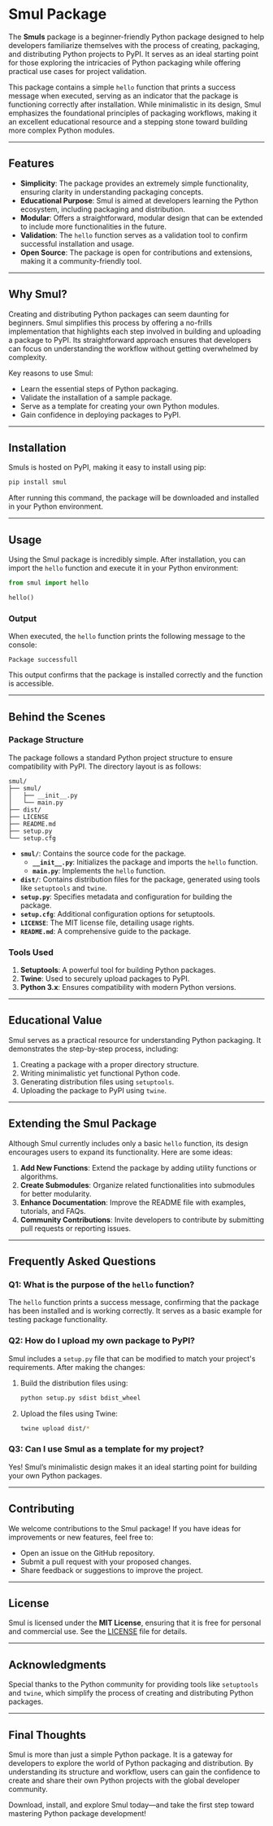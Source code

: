 # Smul Package

The **Smuls** package is a beginner-friendly Python package designed to help developers familiarize themselves with the process of creating, packaging, and distributing Python projects to PyPI. It serves as an ideal starting point for those exploring the intricacies of Python packaging while offering practical use cases for project validation. 

This package contains a simple `hello` function that prints a success message when executed, serving as an indicator that the package is functioning correctly after installation. While minimalistic in its design, Smul emphasizes the foundational principles of packaging workflows, making it an excellent educational resource and a stepping stone toward building more complex Python modules.

---

## Features

- **Simplicity**: The package provides an extremely simple functionality, ensuring clarity in understanding packaging concepts.
- **Educational Purpose**: Smul is aimed at developers learning the Python ecosystem, including packaging and distribution.
- **Modular**: Offers a straightforward, modular design that can be extended to include more functionalities in the future.
- **Validation**: The `hello` function serves as a validation tool to confirm successful installation and usage.
- **Open Source**: The package is open for contributions and extensions, making it a community-friendly tool.

---

## Why Smul?

Creating and distributing Python packages can seem daunting for beginners. Smul simplifies this process by offering a no-frills implementation that highlights each step involved in building and uploading a package to PyPI. Its straightforward approach ensures that developers can focus on understanding the workflow without getting overwhelmed by complexity.

Key reasons to use Smul:
- Learn the essential steps of Python packaging.
- Validate the installation of a sample package.
- Serve as a template for creating your own Python modules.
- Gain confidence in deploying packages to PyPI.

---

## Installation

Smuls is hosted on PyPI, making it easy to install using pip:

```bash
pip install smul
```

After running this command, the package will be downloaded and installed in your Python environment.

---

## Usage

Using the Smul package is incredibly simple. After installation, you can import the `hello` function and execute it in your Python environment:

```python
from smul import hello

hello()
```

### Output
When executed, the `hello` function prints the following message to the console:

```
Package successfull
```

This output confirms that the package is installed correctly and the function is accessible.

---

## Behind the Scenes

### Package Structure
The package follows a standard Python project structure to ensure compatibility with PyPI. The directory layout is as follows:

```
smul/
├── smul/
│   ├── __init__.py
│   └── main.py
├── dist/
├── LICENSE
├── README.md
├── setup.py
└── setup.cfg
```

- **`smul/`**: Contains the source code for the package.
  - **`__init__.py`**: Initializes the package and imports the `hello` function.
  - **`main.py`**: Implements the `hello` function.
- **`dist/`**: Contains distribution files for the package, generated using tools like `setuptools` and `twine`.
- **`setup.py`**: Specifies metadata and configuration for building the package.
- **`setup.cfg`**: Additional configuration options for setuptools.
- **`LICENSE`**: The MIT license file, detailing usage rights.
- **`README.md`**: A comprehensive guide to the package.

### Tools Used
1. **Setuptools**: A powerful tool for building Python packages.
2. **Twine**: Used to securely upload packages to PyPI.
3. **Python 3.x**: Ensures compatibility with modern Python versions.

---

## Educational Value

Smul serves as a practical resource for understanding Python packaging. It demonstrates the step-by-step process, including:
1. Creating a package with a proper directory structure.
2. Writing minimalistic yet functional Python code.
3. Generating distribution files using `setuptools`.
4. Uploading the package to PyPI using `twine`.

---

## Extending the Smul Package

Although Smul currently includes only a basic `hello` function, its design encourages users to expand its functionality. Here are some ideas:
1. **Add New Functions**: Extend the package by adding utility functions or algorithms.
2. **Create Submodules**: Organize related functionalities into submodules for better modularity.
3. **Enhance Documentation**: Improve the README file with examples, tutorials, and FAQs.
4. **Community Contributions**: Invite developers to contribute by submitting pull requests or reporting issues.

---

## Frequently Asked Questions

### Q1: What is the purpose of the `hello` function?
The `hello` function prints a success message, confirming that the package has been installed and is working correctly. It serves as a basic example for testing package functionality.

### Q2: How do I upload my own package to PyPI?
Smul includes a `setup.py` file that can be modified to match your project's requirements. After making the changes:
1. Build the distribution files using:
   ```bash
   python setup.py sdist bdist_wheel
   ```
2. Upload the files using Twine:
   ```bash
   twine upload dist/*
   ```

### Q3: Can I use Smul as a template for my project?
Yes! Smul’s minimalistic design makes it an ideal starting point for building your own Python packages.

---

## Contributing

We welcome contributions to the Smul package! If you have ideas for improvements or new features, feel free to:
- Open an issue on the GitHub repository.
- Submit a pull request with your proposed changes.
- Share feedback or suggestions to improve the project.

---

## License

Smul is licensed under the **MIT License**, ensuring that it is free for personal and commercial use. See the [LICENSE](./LICENSE) file for details.

---

## Acknowledgments

Special thanks to the Python community for providing tools like `setuptools` and `twine`, which simplify the process of creating and distributing Python packages.

---

## Final Thoughts

Smul is more than just a simple Python package. It is a gateway for developers to explore the world of Python packaging and distribution. By understanding its structure and workflow, users can gain the confidence to create and share their own Python projects with the global developer community.

Download, install, and explore Smul today—and take the first step toward mastering Python package development!
